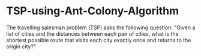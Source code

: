 # TSP-using-Ant-Colony-Algorithm
The travelling salesman problem (TSP) asks the following question: "Given a list of cities and the distances between each pair of cities, what is the shortest possible route that visits each city exactly once and returns to the origin city?"

